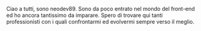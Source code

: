 Ciao a  tutti, sono neodev89.
Sono da poco entrato nel mondo del front-end ed ho ancora tantissimo da imparare.
Spero di trovare qui tanti professionisti con i quali confrontarmi  ed evolvermi sempre verso il meglio.
